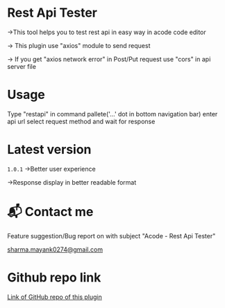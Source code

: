 # Rest Api Tester

->This tool helps you to test rest api in easy way in acode code editor

-> This plugin use "axios" module to send request

-> If you get "axios network error" in Post/Put request use "cors" in api server file

# Usage

Type "restapi" in command pallete('...' dot in bottom navigation bar) enter api url select request method and wait for response

# Latest version

`1.0.1` 
->Better user experience

->Response display in better readable format

# 📬 Contact me 

Feature suggestion/Bug report on with subject "Acode - Rest Api Tester"

sharma.mayank0274@gmail.com

# Github repo link

[Link of GitHub repo of this plugin](https://github.com/mayank0274/api-tester)
